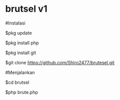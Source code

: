 # brutsel v1

#Instalasi


$pkg update

$pkg install php

$pkg install git

$git clone https://github.com/Shiro2477/brutesel.git



#Menjalankan

$cd brutsel

$php brute.php
